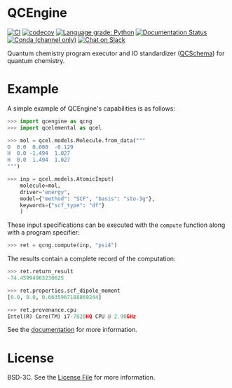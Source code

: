 QCEngine
========
[![CI](https://github.com/MolSSI/QCEngine/actions/workflows/CI.yml/badge.svg)](https://github.com/MolSSI/QCEngine/actions/workflows/CI.yml)
[![codecov](https://img.shields.io/codecov/c/github/MolSSI/QCEngine.svg?logo=Codecov&logoColor=white)](https://codecov.io/gh/MolSSI/QCEngine)
[![Language grade: Python](https://img.shields.io/lgtm/grade/python/g/MolSSI/QCEngine.svg?logo=lgtm&logoWidth=18)](https://lgtm.com/projects/g/MolSSI/QCEngine/context:python)
[![Documentation Status](https://readthedocs.org/projects/qcengine/badge/?version=latest)](https://qcengine.readthedocs.io/en/latest/?badge=latest)
[![Conda (channel only)](https://img.shields.io/conda/vn/conda-forge/qcengine?color=blue&logo=anaconda&logoColor=white)](https://anaconda.org/conda-forge/qcengine)
[![Chat on Slack](https://img.shields.io/badge/chat-on_slack-808493.svg?longCache=true&style=flat&logo=slack)](https://join.slack.com/t/qcarchive/shared_invite/enQtNDIzNTQ2OTExODk0LTE3MWI0YzBjNzVhNzczNDM0ZTA5MmQ1ODcxYTc0YTA1ZDQ2MTk1NDhlMjhjMmQ0YWYwOGMzYzJkZTM2NDlmOGM)

<!--[![Azure Build Status](https://dev.azure.com/MolSSI/QCArchive/_apis/build/status/MolSSI.QCEngine?branchName=master)](https://dev.azure.com/MolSSI/QCArchive/_build/latest?definitionId=5&branchName=master)-->
Quantum chemistry program executor and IO standardizer ([QCSchema](https://github.com/MolSSI/QCSchema)) for quantum chemistry.

# Example

A simple example of QCEngine's capabilities is as follows:

```python
>>> import qcengine as qcng
>>> import qcelemental as qcel

>>> mol = qcel.models.Molecule.from_data("""
O  0.0  0.000  -0.129
H  0.0 -1.494  1.027
H  0.0  1.494  1.027
""")

>>> inp = qcel.models.AtomicInput(
    molecule=mol,
    driver="energy",
    model={"method": "SCF", "basis": "sto-3g"},
    keywords={"scf_type": "df"}
    )
```

These input specifications can be executed with the ``compute`` function along with a program specifier:

```python
>>> ret = qcng.compute(inp, "psi4")
```

The results contain a complete record of the computation:


```python
>>> ret.return_result
-74.45994963230625

>>> ret.properties.scf_dipole_moment
[0.0, 0.0, 0.6635967188869244]

>>> ret.provenance.cpu
Intel(R) Core(TM) i7-7820HQ CPU @ 2.90GHz
```

See the [documentation](https://qcengine.readthedocs.io/en/latest/) for more information.

# License

BSD-3C. See the [License File](LICENSE) for more information.

